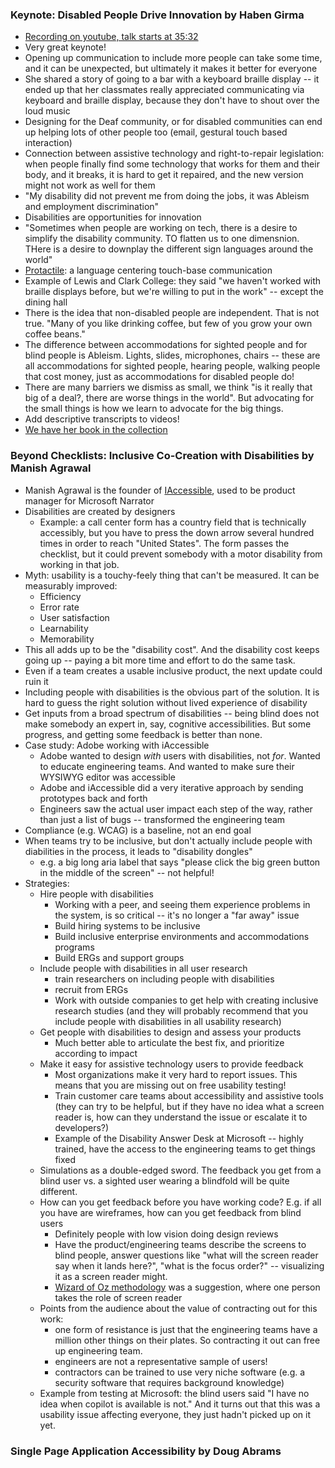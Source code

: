### Keynote: Disabled People Drive Innovation by Haben Girma

* [Recording on youtube, talk starts at 35:32](https://www.youtube.com/live/WW7erYVOej4?si=h5781GMrdL0B9mJD)
* Very great keynote!
* Opening up communication to include more people can take some time, and it can be unexpected, but ultimately it makes it better for everyone
* She shared a story of going to a bar with a keyboard braille display -- it ended up that her classmates really appreciated communicating via keyboard and braille display, because they don't have to shout over the loud music
* Designing for the Deaf community, or for disabled communities can end up helping lots of other people too (email, gestural touch based interaction)
* Connection between assistive technology and right-to-repair legislation: when people finally find some technology that works for them and their body, and it breaks, it is hard to get it repaired, and the new version might not work as well for them
* "My disability did not prevent me from doing the jobs, it was Ableism and employment discrimination"
* Disabilities are opportunities for innovation
* "Sometimes when people are working on tech, there is a desire to simplify the disability community.  TO flatten us to one dimensnion.  THere is a desire to downplay the different sign languages around the world"
* [Protactile](https://en.wikipedia.org/wiki/Protactile): a language centering touch-base communication
* Example of Lewis and Clark College: they said "we haven't worked with braille displays before, but we're willing to put in the work" -- except the dining hall
* There is the idea that non-disabled people are independent.  That is not true.  "Many of you like drinking coffee, but few of you grow your own coffee beans."
* The difference between accommodations for sighted people and for blind people is Ableism.  Lights, slides, microphones, chairs -- these are all accommodations for sighted people, hearing people, walking people that cost money, just as accommodations for disabled people do!
* There are many barriers we dismiss as small, we think "is it really that big of a deal?, there are worse things in the world".  But advocating for the small things is how we learn to advocate for the big things.
* Add descriptive transcripts to videos!
* [We have her book in the collection](https://catalog.princeton.edu/catalog/99115204113506421)

### Beyond Checklists: Inclusive Co-Creation with Disabilities by Manish Agrawal

* Manish Agrawal is the founder of [IAccessible](https://www.iaccessible.net/about-us), used to be product manager for Microsoft Narrator
* Disabilities are created by designers
  * Example: a call center form has a country field that is technically accessibly, but you have to press the down arrow several hundred times in order to reach "United States".  The form passes the checklist, but it could prevent somebody with a motor disability from working in that job.
* Myth: usability is a touchy-feely thing that can't be measured.  It can be measurably improved:
  * Efficiency
  * Error rate
  * User satisfaction
  * Learnability
  * Memorability
* This all adds up to be the "disability cost".  And the disability cost keeps going up -- paying a bit more time and effort to do the same task.
* Even if a team creates a usable inclusive product, the next update could ruin it
* Including people with disabilities is the obvious part of the solution.  It is hard to guess the right solution without lived experience of disability
* Get inputs from a broad spectrum of disabilities -- being blind does not make somebody an expert in, say, cognitive accessibilities.  But some progress, and getting some feedback is better than none.
* Case study: Adobe working with iAccessible
  * Adobe wanted to design *with* users with disabilities, not *for*.  Wanted to educate engineering teams.  And wanted to make sure their WYSIWYG editor was accessible
  * Adobe and iAccessible did a very iterative approach by sending prototypes back and forth
  * Engineers saw the actual user impact each step of the way, rather than just a list of bugs -- transformed the engineering team
* Compliance (e.g. WCAG) is a baseline, not an end goal
* When teams try to be inclusive, but don't actually include people with diabilities in the process, it leads to "disability dongles"
  * e.g. a big long aria label that says "please click the big green button in the middle of the screen" -- not helpful!
* Strategies:
  * Hire people with disabilities
    * Working with a peer, and seeing them experience problems in the system, is so critical -- it's no longer a "far away" issue
    * Build hiring systems to be inclusive
    * Build inclusive enterprise environments and accommodations programs
    * Build ERGs and support groups
  * Include people with disabilities in all user research
    * train researchers on including people with disabilities
    * recruit from ERGs
    * Work with outside companies to get help with creating inclusive research studies (and they will probably recommend that you include people with disabilities in all usability research)
  * Get people with disabilities to design and assess your products
    * Much better able to articulate the best fix, and prioritize according to impact
  * Make it easy for assistive technology users to provide feedback
    * Most organizations make it very hard to report issues.  This means that you are missing out on free usability testing!
    * Train customer care teams about accessibility and assistive tools (they can try to be helpful, but if they have no idea what a screen reader is, how can they understand the issue or escalate it to developers?)
    * Example of the Disability Answer Desk at Microsoft -- highly trained, have the access to the engineering teams to get things fixed
  * Simulations as a double-edged sword.  The feedback you get from a blind user vs. a sighted user wearing a blindfold will be quite different.
  * How can you get feedback before you have working code?  E.g. if all you have are wireframes, how can you get feedback from blind users
    * Definitely people with low vision doing design reviews
    * Have the product/engineering teams describe the screens to blind people, answer questions like "what will the screen reader say when it lands here?", "what is the focus order?" -- visualizing it as a screen reader might.
    * [Wizard of Oz methodology](https://www.nngroup.com/articles/wizard-of-oz/) was a suggestion, where one person takes the role of screen reader
  * Points from the audience about the value of contracting out for this work:
    * one form of resistance is just that the engineering teams have a million other things on their plates.  So contracting it out can free up engineering team.
    * engineers are not a representative sample of users!
    * contractors can be trained to use very niche software (e.g. a security software that requires background knowledge)
  * Example from testing at Microsoft: the blind users said "I have no idea when copilot is available is not."  And it turns out that this was a usability issue affecting everyone, they just hadn't picked up on it yet.
 
### Single Page Application Accessibility by Doug Abrams
